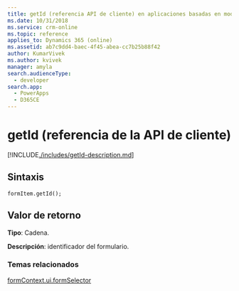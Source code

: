 ```yaml
---
title: getId (referencia API de cliente) en aplicaciones basadas en modelos | Microsoft Docs
ms.date: 10/31/2018
ms.service: crm-online
ms.topic: reference
applies_to: Dynamics 365 (online)
ms.assetid: ab7c9dd4-baec-4f45-abea-cc7b25b88f42
author: KumarVivek
ms.author: kvivek
manager: amyla
search.audienceType:
  - developer
search.app:
  - PowerApps
  - D365CE
---
```

# <a name="getid-client-api-reference"></a>getId (referencia de la API de cliente)



[!INCLUDE[./includes/getId-description.md](./includes/getId-description.md)]

## <a name="syntax"></a>Sintaxis

`formItem.getId();`

## <a name="return-value"></a>Valor de retorno

**Tipo**: Cadena.

**Descripción**: identificador del formulario.

### <a name="related-topics"></a>Temas relacionados

[formContext.ui.formSelector](../formContext-ui-formSelector.md)




